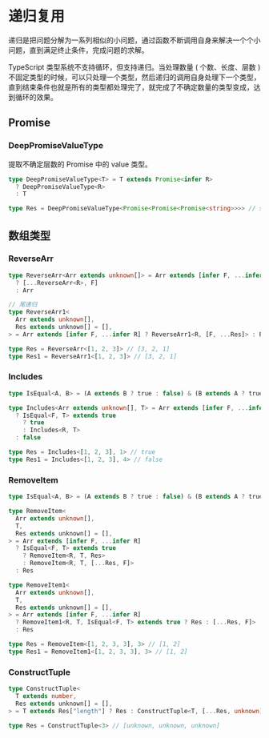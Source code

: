 # 递归复用

递归是把问题分解为一系列相似的小问题，通过函数不断调用自身来解决一个个小问题，直到满足终止条件，完成问题的求解。

TypeScript 类型系统不支持循环，但支持递归。当处理数量 ( 个数、长度、层数 ) 不固定类型的时候，可以只处理一个类型，然后递归的调用自身处理下一个类型，直到结束条件也就是所有的类型都处理完了，就完成了不确定数量的类型变成，达到循环的效果。

## Promise

### DeepPromiseValueType

提取不确定层数的 Promise 中的 value 类型。

```ts
type DeepPromiseValueType<T> = T extends Promise<infer R>
  ? DeepPromiseValueType<R>
  : T

type Res = DeepPromiseValueType<Promise<Promise<Promise<string>>>> // string
```

## 数组类型

### ReverseArr

```ts
type ReverseArr<Arr extends unknown[]> = Arr extends [infer F, ...infer R]
  ? [...ReverseArr<R>, F]
  : Arr

// 尾递归
type ReverseArr1<
  Arr extends unknown[],
  Res extends unknown[] = [],
> = Arr extends [infer F, ...infer R] ? ReverseArr1<R, [F, ...Res]> : Res

type Res = ReverseArr<[1, 2, 3]> // [3, 2, 1]
type Res1 = ReverseArr1<[1, 2, 3]> // [3, 2, 1]
```

### Includes

```ts
type IsEqual<A, B> = (A extends B ? true : false) & (B extends A ? true : false)

type Includes<Arr extends unknown[], T> = Arr extends [infer F, ...infer R]
  ? IsEqual<F, T> extends true
    ? true
    : Includes<R, T>
  : false

type Res = Includes<[1, 2, 3], 1> // true
type Res1 = Includes<[1, 2, 3], 4> // false
```

### RemoveItem

```ts
type IsEqual<A, B> = (A extends B ? true : false) & (B extends A ? true : false)

type RemoveItem<
  Arr extends unknown[],
  T,
  Res extends unknown[] = [],
> = Arr extends [infer F, ...infer R]
  ? IsEqual<F, T> extends true
    ? RemoveItem<R, T, Res>
    : RemoveItem<R, T, [...Res, F]>
  : Res

type RemoveItem1<
  Arr extends unknown[],
  T,
  Res extends unknown[] = [],
> = Arr extends [infer F, ...infer R]
  ? RemoveItem1<R, T, IsEqual<F, T> extends true ? Res : [...Res, F]>
  : Res

type Res = RemoveItem<[1, 2, 3, 3], 3> // [1, 2]
type Res1 = RemoveItem1<[1, 2, 3, 3], 3> // [1, 2]
```

### ConstructTuple

```ts
type ConstructTuple<
  T extends number,
  Res extends unknown[] = [],
> = T extends Res["length"] ? Res : ConstructTuple<T, [...Res, unknown]>

type Res = ConstructTuple<3> // [unknown, unknown, unknown]
```
